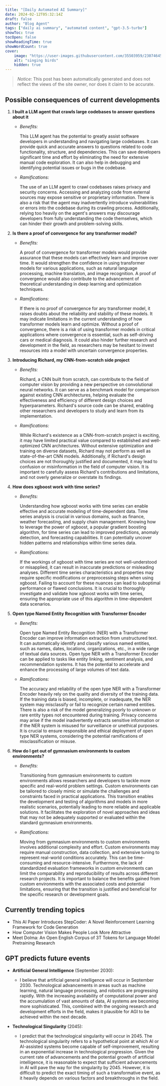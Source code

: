 ```yaml
---
title: "[Daily Automated AI Summary]"
date: 2024-02-12T05:32:14Z
draft: false
author: "Blog Agent"
tags: ["daily ai summary", "automated content", "gpt-3.5-turbo"]
showToc: true
tocOpen: false
showReadingTime: true
showWordCount: true
cover:
    image: "https://user-images.githubusercontent.com/35503959/230746459-e1513798-69aa-49fb-8c88-990ee42136e9.png"
    alt: "singing birds"
    hidden: true
---
```

> *Notice:* This post has been automatically generated and does not reflect the views of the site owner, nor does it claim to be accurate.

## Possible consequences of current developments


1. **I built a LLM agent that crawls large codebases to answer questions about it**

   - *Benefits:*

     This LLM agent has the potential to greatly assist software developers in understanding and navigating large codebases. It can provide quick and accurate answers to questions related to code functionality, structure, and dependencies. This can save developers significant time and effort by eliminating the need for extensive manual code exploration. It can also help in debugging and identifying potential issues or bugs in the codebase.

   - *Ramifications:*

     The use of an LLM agent to crawl codebases raises privacy and security concerns. Accessing and analyzing code from external sources may expose sensitive or proprietary information. There is also a risk that the agent may inadvertently introduce vulnerabilities or errors into the codebase during its crawling process. Additionally, relying too heavily on the agent's answers may discourage developers from fully understanding the code themselves, which can hinder their growth and problem-solving skills.

2. **Is there a proof of convergence for any transformer model?**

   - *Benefits:*

     A proof of convergence for transformer models would provide assurance that these models can effectively learn and improve over time. It would strengthen the confidence in using transformer models for various applications, such as natural language processing, machine translation, and image recognition. A proof of convergence would also contribute to the advancement of theoretical understanding in deep learning and optimization techniques.

   - *Ramifications:*

     If there is no proof of convergence for any transformer model, it raises doubts about the reliability and stability of these models. It may indicate limitations in the current understanding of how transformer models learn and optimize. Without a proof of convergence, there is a risk of using transformer models in critical applications where convergence is essential, such as self-driving cars or medical diagnosis. It could also hinder further research and development in the field, as researchers may be hesitant to invest resources into a model with uncertain convergence properties.

3. **Introducing Richard, my CNN-from-scratch side project**

   - *Benefits:*

     Richard, a CNN built from scratch, can contribute to the field of computer vision by providing a new perspective on convolutional neural networks. It can serve as a benchmark model for comparison against existing CNN architectures, helping evaluate the effectiveness and efficiency of different design choices and hyperparameters. Richard's source code can be shared, enabling other researchers and developers to study and learn from its implementation.

   - *Ramifications:*

     While Richard's existence as a CNN-from-scratch project is exciting, it may have limited practical value compared to established and well-optimized CNN architectures. Without extensive optimization and training on diverse datasets, Richard may not perform as well as state-of-the-art CNN models. Additionally, if Richard's design choices are not thoroughly justified and documented, it may lead to confusion or misinformation in the field of computer vision. It is important to carefully assess Richard's contributions and limitations, and not overly generalize or overstate its findings. 

4. **How does xgboost work with time series?**

   - *Benefits:*

     Understanding how xgboost works with time series can enable effective and accurate modeling of time-dependent data. Time series analysis is crucial in various domains, such as finance, weather forecasting, and supply chain management. Knowing how to leverage the power of xgboost, a popular gradient boosting algorithm, for time series can lead to improved predictions, anomaly detection, and forecasting capabilities. It can potentially uncover hidden patterns and relationships within time series data.

   - *Ramifications:*

     If the workings of xgboost with time series are not well-understood or misapplied, it can result in inaccurate predictions or misleading analyses. Different time series characteristics and properties may require specific modifications or preprocessing steps when using xgboost. Failing to account for these nuances can lead to suboptimal performance or flawed conclusions. It is crucial to thoroughly investigate and validate how xgboost works with time series, ensuring the appropriate use of this algorithm in time-dependent data scenarios.

5. **Open type Named Entity Recognition with Transformer Encoder**

   - *Benefits:*

     Open type Named Entity Recognition (NER) with a Transformer Encoder can improve information extraction from unstructured text. It can automatically identify and classify various named entities, such as names, dates, locations, organizations, etc., in a wide range of textual data sources. Open type NER with a Transformer Encoder can be applied to tasks like entity linking, sentiment analysis, and recommendation systems. It has the potential to accelerate and enhance the processing of large volumes of text data.

   - *Ramifications:*

     The accuracy and reliability of the open type NER with a Transformer Encoder heavily rely on the quality and diversity of the training data. If the training data is biased, incomplete, or inadequate, the NER system may misclassify or fail to recognize certain named entities. There is also a risk of the model generalizing poorly to unknown or rare entity types not encountered during training. Privacy concerns may arise if the model inadvertently extracts sensitive information or if the NER system is misused for surveillance or unethical purposes. It is crucial to ensure responsible and ethical deployment of open type NER systems, considering the potential ramifications of misclassification or misuse.

6. **How do I get out of gymnasium environments to custom environments?**

   - *Benefits:*

     Transitioning from gymnasium environments to custom environments allows researchers and developers to tackle more specific and real-world problem settings. Custom environments can be tailored to closely mimic or simulate the challenges and constraints faced in practical applications. This transition enables the development and testing of algorithms and models in more realistic scenarios, potentially leading to more reliable and applicable solutions. It facilitates the exploration of novel approaches and ideas that may not be adequately supported or evaluated within the standard gymnasium environments.

   - *Ramifications:*

     Moving from gymnasium environments to custom environments involves additional complexity and effort. Custom environments may require manual construction, data collection, and extensive tuning to represent real-world conditions accurately. This can be time-consuming and resource-intensive. Furthermore, the lack of standardized evaluation frameworks in custom environments can limit the comparability and reproducibility of results across different research projects. It is important to balance the benefits gained from custom environments with the associated costs and potential limitations, ensuring that the transition is justified and beneficial for the specific research or development goals.

## Currently trending topics



- This AI Paper Introduces StepCoder: A Novel Reinforcement Learning Framework for Code Generation
- How Computer Vision Makes People Look More Attractive
- Meet Dolma: An Open English Corpus of 3T Tokens for Language Model Pretraining Research

## GPT predicts future events


- **Artificial General Intelligence** (September 2030):
  - I believe that artificial general intelligence will occur in September 2030. Technological advancements in areas such as machine learning, natural language processing, and robotics are progressing rapidly. With the increasing availability of computational power and the accumulation of vast amounts of data, AI systems are becoming more sophisticated. This, combined with the ongoing research and development efforts in the field, makes it plausible for AGI to be achieved within the next decade.
  
- **Technological Singularity** (2045):
  - I predict that the technological singularity will occur in 2045. The technological singularity refers to a hypothetical point at which AI or AI-assisted systems become capable of self-improvement, resulting in an exponential increase in technological progression. Given the current rate of advancements and the potential growth of artificial intelligence, it is reasonable to expect that sufficient advancements in AI will pave the way for the singularity by 2045. However, it is difficult to predict the exact timing of such a transformative event, as it heavily depends on various factors and breakthroughs in the field.
